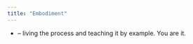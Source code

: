 ```yaml
---
title: "Embodiment"
---
```


- – living the process and teaching it by example. You are it.<span id='l8ONT9lWD'/>

